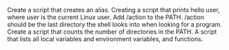 Create a script that creates an alias.
Creating a script that prints hello user, where user is the current Linux user.
Add /action to the PATH. /action should be the last directory the shell looks into when looking for a program.
Create a script that counts the number of directories in the PATH.
A script that lists all local variables and environment variables, and functions.
